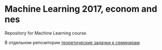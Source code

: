 # Machine Learning 2017, econom and nes

Repository for Machine Learning course.

В отдельном репозитории [теоретические задачки к семинарам](https://github.com/bdemeshev/mlearn_pro/raw/master/mlearn_pro.pdf)
